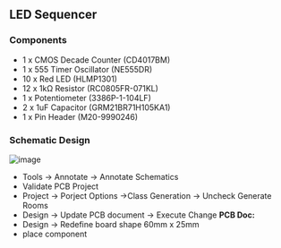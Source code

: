 ## LED Sequencer
### Components
- 1 x CMOS Decade Counter (CD4017BM)
- 1 x 555 Timer Oscillator (NE555DR)
- 10 x Red LED (HLMP1301)
- 12 x 1kΩ Resistor (RC0805FR-071KL)
- 1 x Potentiometer (3386P-1-104LF)
- 2 x 1uF Capacitor (GRM21BR71H105KA1)
- 1 x Pin Header (M20-9990246)
### Schematic Design
![image](https://github.com/ChenyiAXu/Altium_Project/assets/115749117/abd701cd-4b6c-4016-aae6-f6be64e9ce6b)
- Tools -> Annotate -> Annotate Schematics
- Validate PCB Project
- Project -> Porject Options ->Class Generation -> Uncheck Generate Rooms
- Design -> Update PCB document -> Execute Change
<b> PCB Doc: </b>
- Design -> Redefine board shape 60mm x 25mm
- place component


